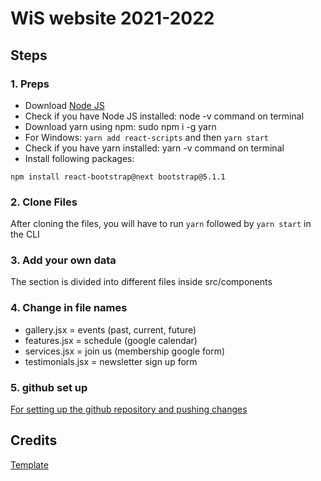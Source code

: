 # WiS website 2021-2022

## Steps
### 1. Preps
- Download <a href="https://nodejs.org/">Node JS</a>
- Check if you have Node JS installed:
    node -v command on terminal
- Download yarn using npm:
    sudo npm i -g yarn
- For Windows:
   ```yarn add react-scripts``` and then
   ```yarn start```
- Check if you have yarn installed:
    yarn -v command on terminal
- Install following packages: 

```npm install react-bootstrap@next bootstrap@5.1.1```
### 2. Clone Files
After cloning the files, you will have to run ```yarn``` followed by ```yarn start``` in the CLI

### 3. Add your own data 
The section is divided into different files inside src/components

### 4. Change in file names
- gallery.jsx = events (past, current, future)
- features.jsx = schedule (google calendar)
- services.jsx = join us (membership google form)
- testimonials.jsx = newsletter sign up form

### 5. github set up 
<a href="https://docs.github.com/en/github/importing-your-projects-to-github/importing-source-code-to-github/adding-an-existing-project-to-github-using-the-command-line">For setting up the github repository and pushing changes</a>


## Credits
<a href="https://github.com/issaafalkattan/React-Landing-Page-Template">Template</a>
